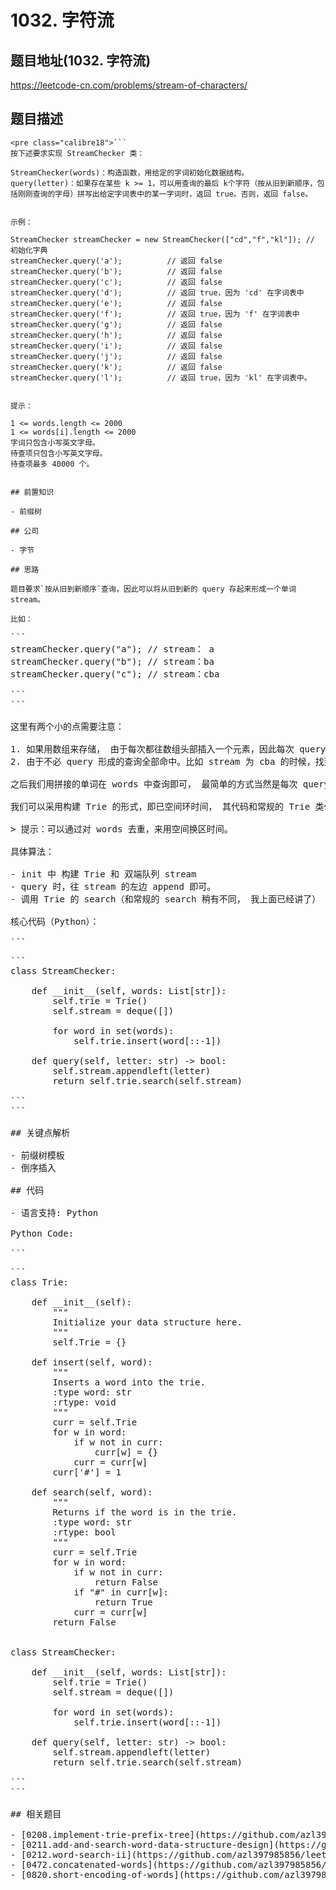 # 1032. 字符流

## 题目地址(1032. 字符流)

<https://leetcode-cn.com/problems/stream-of-characters/>

## 题目描述

```
<pre class="calibre18">```
按下述要求实现 StreamChecker 类：

StreamChecker(words)：构造函数，用给定的字词初始化数据结构。
query(letter)：如果存在某些 k >= 1，可以用查询的最后 k个字符（按从旧到新顺序，包括刚刚查询的字母）拼写出给定字词表中的某一字词时，返回 true。否则，返回 false。


示例：

StreamChecker streamChecker = new StreamChecker(["cd","f","kl"]); // 初始化字典
streamChecker.query('a');          // 返回 false
streamChecker.query('b');          // 返回 false
streamChecker.query('c');          // 返回 false
streamChecker.query('d');          // 返回 true，因为 'cd' 在字词表中
streamChecker.query('e');          // 返回 false
streamChecker.query('f');          // 返回 true，因为 'f' 在字词表中
streamChecker.query('g');          // 返回 false
streamChecker.query('h');          // 返回 false
streamChecker.query('i');          // 返回 false
streamChecker.query('j');          // 返回 false
streamChecker.query('k');          // 返回 false
streamChecker.query('l');          // 返回 true，因为 'kl' 在字词表中。


提示：

1 <= words.length <= 2000
1 <= words[i].length <= 2000
字词只包含小写英文字母。
待查项只包含小写英文字母。
待查项最多 40000 个。

```
```

## 前置知识

- 前缀树

## 公司

- 字节

## 思路

题目要求`按从旧到新顺序`查询，因此可以将从旧到新的 query 存起来形成一个单词 stream。

比如：

```
<pre class="calibre18">```
streamChecker.query(<span class="hljs-string">"a"</span>); <span class="hljs-title">// stream： a</span>
streamChecker.query(<span class="hljs-string">"b"</span>); <span class="hljs-title">// stream：ba</span>
streamChecker.query(<span class="hljs-string">"c"</span>); <span class="hljs-title">// stream：cba</span>

```
```

这里有两个小的点需要注意：

1. 如果用数组来存储， 由于每次都往数组头部插入一个元素，因此每次 query 操作的时间复杂度为 O(N)O(N)O(N)，其中 NNN 为截止当前执行 query 的次数，我们可以使用双端队列进行优化。
2. 由于不必 query 形成的查询全部命中。比如 stream 为 cba 的时候，找到单词 c， bc， abc 都是可以的。如果是找到 c，cb，cba 比较好吧，现在是反的。其实我们可以反序插入是，类似的技巧在[211.add-and-search-word-data-structure-design](https://github.com/azl397985856/leetcode/blob/b8e8fa5f0554926efa9039495b25ed7fc158372a/problems/211.add-and-search-word-data-structure-design.md) 也有用到。

之后我们用拼接的单词在 words 中查询即可， 最简单的方式当然是每次 query 都去扫描一次，这种方式毫无疑问会超时。

我们可以采用构建 Trie 的形式，即已空间环时间， 其代码和常规的 Trie 类似，只需要将 search(word) 函数做一个简单修改即可，我们不需要检查整个 word 是否存在， 而已 word 的前缀存在即可。

> 提示：可以通过对 words 去重，来用空间换区时间。

具体算法：

- init 中 构建 Trie 和 双端队列 stream
- query 时，往 stream 的左边 append 即可。
- 调用 Trie 的 search（和常规的 search 稍有不同， 我上面已经讲了）

核心代码（Python）：

```
<pre class="calibre18">```
<span class="hljs-class"><span class="hljs-keyword">class</span> <span class="hljs-title">StreamChecker</span>:</span>

    <span class="hljs-function"><span class="hljs-keyword">def</span> <span class="hljs-title">__init__</span><span class="hljs-params">(self, words: List[str])</span>:</span>
        self.trie = Trie()
        self.stream = deque([])

        <span class="hljs-keyword">for</span> word <span class="hljs-keyword">in</span> set(words):
            self.trie.insert(word[::<span class="hljs-params">-1</span>])

    <span class="hljs-function"><span class="hljs-keyword">def</span> <span class="hljs-title">query</span><span class="hljs-params">(self, letter: str)</span> -> bool:</span>
        self.stream.appendleft(letter)
        <span class="hljs-keyword">return</span> self.trie.search(self.stream)

```
```

## 关键点解析

- 前缀树模板
- 倒序插入

## 代码

- 语言支持: Python

Python Code:

```
<pre class="calibre18">```
<span class="hljs-class"><span class="hljs-keyword">class</span> <span class="hljs-title">Trie</span>:</span>

    <span class="hljs-function"><span class="hljs-keyword">def</span> <span class="hljs-title">__init__</span><span class="hljs-params">(self)</span>:</span>
        <span class="hljs-string">"""
        Initialize your data structure here.
        """</span>
        self.Trie = {}

    <span class="hljs-function"><span class="hljs-keyword">def</span> <span class="hljs-title">insert</span><span class="hljs-params">(self, word)</span>:</span>
        <span class="hljs-string">"""
        Inserts a word into the trie.
        :type word: str
        :rtype: void
        """</span>
        curr = self.Trie
        <span class="hljs-keyword">for</span> w <span class="hljs-keyword">in</span> word:
            <span class="hljs-keyword">if</span> w <span class="hljs-keyword">not</span> <span class="hljs-keyword">in</span> curr:
                curr[w] = {}
            curr = curr[w]
        curr[<span class="hljs-string">'#'</span>] = <span class="hljs-params">1</span>

    <span class="hljs-function"><span class="hljs-keyword">def</span> <span class="hljs-title">search</span><span class="hljs-params">(self, word)</span>:</span>
        <span class="hljs-string">"""
        Returns if the word is in the trie.
        :type word: str
        :rtype: bool
        """</span>
        curr = self.Trie
        <span class="hljs-keyword">for</span> w <span class="hljs-keyword">in</span> word:
            <span class="hljs-keyword">if</span> w <span class="hljs-keyword">not</span> <span class="hljs-keyword">in</span> curr:
                <span class="hljs-keyword">return</span> <span class="hljs-keyword">False</span>
            <span class="hljs-keyword">if</span> <span class="hljs-string">"#"</span> <span class="hljs-keyword">in</span> curr[w]:
                <span class="hljs-keyword">return</span> <span class="hljs-keyword">True</span>
            curr = curr[w]
        <span class="hljs-keyword">return</span> <span class="hljs-keyword">False</span>


<span class="hljs-class"><span class="hljs-keyword">class</span> <span class="hljs-title">StreamChecker</span>:</span>

    <span class="hljs-function"><span class="hljs-keyword">def</span> <span class="hljs-title">__init__</span><span class="hljs-params">(self, words: List[str])</span>:</span>
        self.trie = Trie()
        self.stream = deque([])

        <span class="hljs-keyword">for</span> word <span class="hljs-keyword">in</span> set(words):
            self.trie.insert(word[::<span class="hljs-params">-1</span>])

    <span class="hljs-function"><span class="hljs-keyword">def</span> <span class="hljs-title">query</span><span class="hljs-params">(self, letter: str)</span> -> bool:</span>
        self.stream.appendleft(letter)
        <span class="hljs-keyword">return</span> self.trie.search(self.stream)

```
```

## 相关题目

- [0208.implement-trie-prefix-tree](https://github.com/azl397985856/leetcode/blob/b8e8fa5f0554926efa9039495b25ed7fc158372a/problems/208.implement-trie-prefix-tree.md)
- [0211.add-and-search-word-data-structure-design](https://github.com/azl397985856/leetcode/blob/b0b69f8f11dace3a9040b54532105d42e88e6599/problems/211.add-and-search-word-data-structure-design.md)
- [0212.word-search-ii](https://github.com/azl397985856/leetcode/blob/b0b69f8f11dace3a9040b54532105d42e88e6599/problems/212.word-search-ii.md)
- [0472.concatenated-words](https://github.com/azl397985856/leetcode/blob/master/problems/472.concatenated-words.md)
- [0820.short-encoding-of-words](https://github.com/azl397985856/leetcode/blob/master/problems/820.short-encoding-of-words.md)